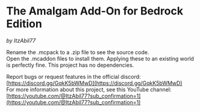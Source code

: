 # The Amalgam Add-On for Bedrock Edition
_by ItzAbil77_

Rename the .mcpack to a .zip file to see the source code.  
Open the .mcaddon files to install them. Applying these to an existing world is perfectly fine. This project has no dependencies.

Report bugs or request features in the official discord: [https://discord.gg/GqkK5bWMwD](https://discord.gg/GqkK5bWMwD)  
For more information about this project, see this YouTube channel: [https://youtube.com/@ItzAbil77?sub_confirmation=1](https://youtube.com/@ItzAbil77?sub_confirmation=1)
